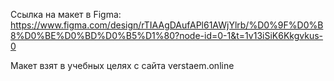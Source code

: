 Ссылка на макет в Figma:
https://www.figma.com/design/rTIAAgDAufAPl61AWjYlrb/%D0%9F%D0%B8%D0%BE%D0%BD%D0%B5%D1%80?node-id=0-1&t=1v13iSiK6Kkgvkus-0

Макет взят в учебных целях с сайта verstaem.online
